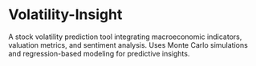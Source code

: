 # Volatility-Insight
A stock volatility prediction tool integrating macroeconomic indicators, valuation metrics, and sentiment analysis.  Uses Monte Carlo simulations and regression-based modeling for predictive insights.
